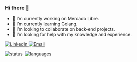 ### Hi there 👋

- 🔭 I’m currently working on Mercado Libre.
- 🌱 I’m currently learning Golang.
- 👯 I’m looking to collaborate on back-end projects.
- 🤔 I’m looking for help with my knowledge and experience.

 <a href="https://www.linkedin.com/in/danilosano/" target="_blank">
  <img src="https://img.shields.io/badge/-Linkedin-6610F2?style=for-the-badge&logo=Linkedin&logoColor=FFFFFF&" alt="LinkedIn">
 </a>

 <a href="mailto:daniloceccarelli14@gmail.com" target="_blank">
  <img src="https://img.shields.io/badge/-Email-6610F2?style=for-the-badge&logo=Gmail&logoColor=FFFFFF&" alt="Email">
 </a>

<img src="https://github-readme-stats.vercel.app/api?username=danilosano&theme=dark&show_icons=true&count_private=true&include_all_commits=true" alt="status" title="status"/>&nbsp;
<img src="https://github-readme-stats.vercel.app/api/top-langs/?username=danilosano&theme=dark&layout=compact&langs_count=8" alt="languages" title="languages"/>

